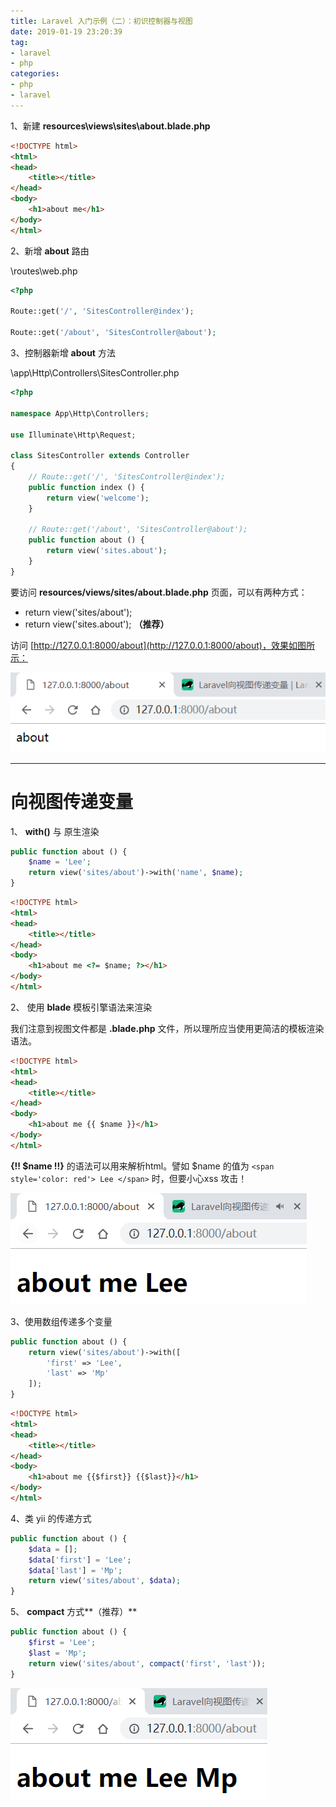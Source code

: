 ```yaml
---
title: Laravel 入门示例（二）：初识控制器与视图
date: 2019-01-19 23:20:39
tag:
- laravel
- php
categories:
- php
- laravel
---
```


1、新建 **resources\views\sites\about.blade.php**
```html
<!DOCTYPE html>
<html>
<head>
    <title></title>
</head>
<body>
    <h1>about me</h1>
</body>
</html>
```
<!--more--> 
2、新增 **about** 路由

\routes\web.php

```php
<?php

Route::get('/', 'SitesController@index');

Route::get('/about', 'SitesController@about');
```

3、控制器新增 **about** 方法

\app\Http\Controllers\SitesController.php

```php
<?php

namespace App\Http\Controllers;

use Illuminate\Http\Request;

class SitesController extends Controller
{
    // Route::get('/', 'SitesController@index');
    public function index () {
        return view('welcome');
    }

    // Route::get('/about', 'SitesController@about');
    public function about () {
        return view('sites.about');
    }
}
```

要访问 **resources/views/sites/about.blade.php** 页面，可以有两种方式：
- return view('sites/about');
- return view('sites.about'); **（推荐）**

访问 [http://127.0.0.1:8000/about](http://127.0.0.1:8000/about)，效果如图所示：

![](laravel-demo2/1.png)

<hr>

# 向视图传递变量

1、 **with()** 与 原生渲染

```php
public function about () {
    $name = 'Lee';
    return view('sites/about')->with('name', $name);
}
```

```html
<!DOCTYPE html>
<html>
<head>
    <title></title>
</head>
<body>
    <h1>about me <?= $name; ?></h1>
</body>
</html>
```

2、 使用 **blade** 模板引擎语法来渲染

我们注意到视图文件都是 **.blade.php** 文件，所以理所应当使用更简洁的模板渲染语法。

```html
<!DOCTYPE html>
<html>
<head>
    <title></title>
</head>
<body>
    <h1>about me {{ $name }}</h1>
</body>
</html>
```

**{!! $name !!}** 的语法可以用来解析html。譬如 $name 的值为 `<span style='color: red'> Lee </span>` 时，但要小心xss 攻击！

![](laravel-demo2/2.png)


3、使用数组传递多个变量

```php
public function about () {
    return view('sites/about')->with([
        'first' => 'Lee',
        'last' => 'Mp'
    ]);
}
```
```html
<!DOCTYPE html>
<html>
<head>
    <title></title>
</head>
<body>
    <h1>about me {{$first}} {{$last}}</h1>
</body>
</html>
```

4、类 yii 的传递方式
```php
public function about () {
    $data = [];
    $data['first'] = 'Lee';
    $data['last'] = 'Mp';
    return view('sites/about', $data);
}
```

5、 **compact** 方式**（推荐）**
```php
public function about () {
    $first = 'Lee';
    $last = 'Mp';
    return view('sites/about', compact('first', 'last'));
}
```

![](laravel-demo2/3.png)